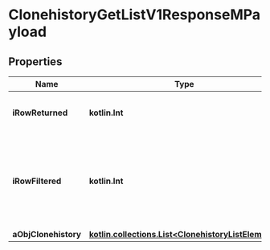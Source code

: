
# ClonehistoryGetListV1ResponseMPayload

## Properties
Name | Type | Description | Notes
------------ | ------------- | ------------- | -------------
**iRowReturned** | **kotlin.Int** | The number of rows returned | 
**iRowFiltered** | **kotlin.Int** | The number of rows matching your filters (if any) or the total number of rows | 
**aObjClonehistory** | [**kotlin.collections.List&lt;ClonehistoryListElement&gt;**](ClonehistoryListElement.md) |  | 



